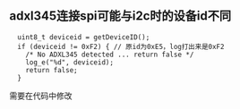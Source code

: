 ## adxl345连接spi可能与i2c时的设备id不同

```
  uint8_t deviceid = getDeviceID();
  if (deviceid != 0xF2) { // 原id为0xE5，log打出来是0xF2
    /* No ADXL345 detected ... return false */
    log_e("%d", deviceid);
    return false;
  }
```

需要在代码中修改